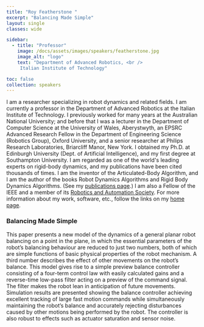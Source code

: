 ```yaml
---
title: "Roy Featherstone "
excerpt: "Balancing Made Simple"
layout: single 
classes: wide

sidebar:
  - title: "Professor"
    image: /docs/assets/images/speakers/featherstone.jpg 
    image_alt: "logo"
    text: "Department of Advanced Robotics, <br /> 
     Italian Institute of Technology"

toc: false 
collection: speakers
---
```

 I am a researcher specializing in robot dynamics and related fields.  I am currently a professor in the Department of Advanced Robotics at the Italian Institute of Technology.  I previously worked for many years at the Australian National University; and before that I was a lecturer in the Department of Computer Science at the University of Wales, Aberystwyth, an EPSRC Advanced Research Fellow in the Department of Engineering Science (Robotics Group), Oxford University, and a senior researcher at Philips Research Laboratories, Briarcliff Manor, New York.  I obtained my Ph.D. at Edinburgh University (Dept. of Artificial Intelligence), and my first degree at Southampton University.  I am regarded as one of the world's leading experts on rigid-body dynamics, and my publications have been cited thousands of times.  I am the inventor of the Articulated-Body Algorithm, and I am the author of the books Robot Dynamics Algorithms and Rigid Body Dynamics Algorithms.  (See my [publications page](http://royfeatherstone.org/publist.html).)  I am also a Fellow of the IEEE and a member of its [Robotics and Automation Society](http://www.ieee-ras.org/).  For more information about my work, software, etc., follow the links on my [home page](http://royfeatherstone.org/index.html). 

### Balancing Made Simple

This paper presents a new model of the dynamics of a general planar robot balancing on a point in the plane, in which the essential parameters of the robot’s balancing behaviour are reduced to just two numbers, both of which are simple functions of basic physical properties of the robot mechanism. A third number describes the effect of other movements on the robot’s balance. This model gives rise to a simple preview balance controller consisting of a four-term control law with easily calculated gains and a reverse-time low-pass filter acting on a preview of the command signal. The filter makes the robot lean in anticipation of future movements. Simulation results are presented showing the balance controller achieving excellent tracking of large fast motion commands while simultaneously maintaining the robot’s balance and accurately rejecting disturbances caused by other motions being performed by the robot. The controller is also robust to effects such as actuator saturation and sensor noise.
